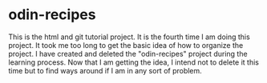 # odin-recipes
This is the html and git tutorial project. It is the fourth time I am doing this project. It took me too long to get the basic idea of how to organize the project. I have created and deleted the "odin-recipes" project during the learning process. Now that I am getting the idea, I intend not to delete it this time but to find ways around if I am in any sort of problem. 